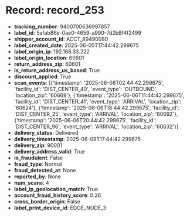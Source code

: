 # Record: record_253

- **tracking_number**: 9400700636997857
- **label_id**: 5afab86e-0ae0-4659-a990-7d2b8f4f2499
- **shipper_account_id**: ACCT_89490080
- **label_created_date**: 2025-06-05T17:44:42.299675
- **label_origin_ip**: 192.168.33.222
- **label_origin_location**: 60601
- **return_address_zip**: 60601
- **is_return_address_us_based**: True
- **discount_applied**: True
- **scan_events**: [{'timestamp': '2025-06-06T02:44:42.299675', 'facility_id': 'DIST_CENTER_40', 'event_type': 'OUTBOUND', 'location_zip': '60669'}, {'timestamp': '2025-06-06T11:44:42.299675', 'facility_id': 'DIST_CENTER_41', 'event_type': 'ARRIVAL', 'location_zip': '60624'}, {'timestamp': '2025-06-06T18:44:42.299675', 'facility_id': 'DIST_CENTER_25', 'event_type': 'ARRIVAL', 'location_zip': '60692'}, {'timestamp': '2025-06-06T20:44:42.299675', 'facility_id': 'DIST_CENTER_96', 'event_type': 'ARRIVAL', 'location_zip': '60632'}]
- **delivery_status**: Delivered
- **delivery_timestamp**: 2025-06-09T17:44:42.299675
- **delivery_zip**: 90001
- **delivery_address_valid**: True
- **is_fraudulent**: False
- **fraud_type**: Normal
- **fraud_detected_at**: None
- **reported_by**: None
- **num_scans**: 4
- **label_ip_geolocation_match**: True
- **account_fraud_history_score**: 0.26
- **cross_border_origin**: False
- **label_print_device_id**: EDGE_NODE_3